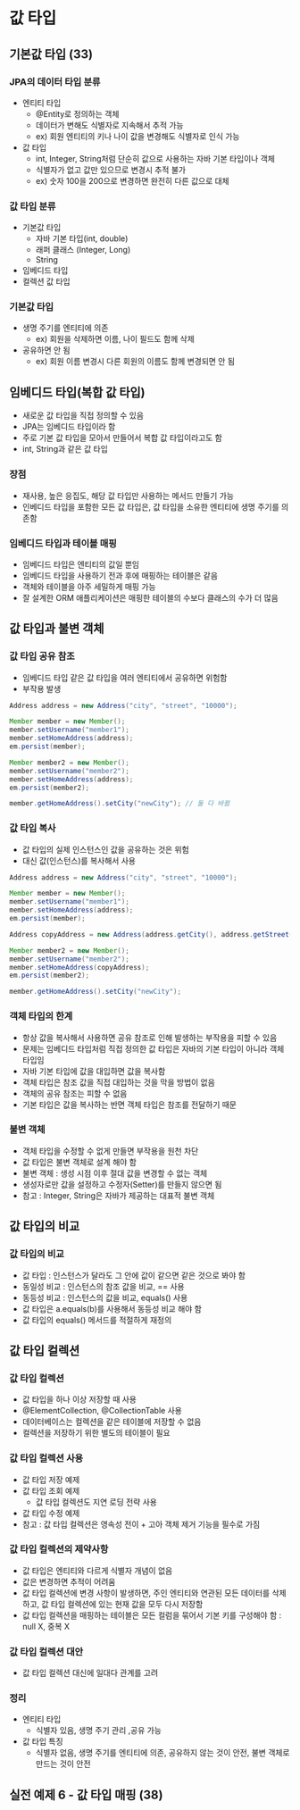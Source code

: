 # 값 타입

## 기본값 타입 (33)
### JPA의 데이터 타입 분류
- 엔티티 타입
    - @Entity로 정의하는 객체
    - 데이터가 변해도 식별자로 지속해서 추적 가능   
    - ex) 회원 엔티티의 키나 나이 값을 변경해도 식별자로 인식 가능
- 값 타입
    - int, Integer, String처럼 단순히 값으로 사용하는 자바 기본 타입이나 객체
    - 식별자가 없고 값만 있으므로 변경시 추적 불가
    - ex) 숫자 100을 200으로 변경하면 완전히 다른 값으로 대체
### 값 타입 분류
- 기본값 타입
    - 자바 기본 타입(int, double)
    - 래퍼 클래스 (Integer, Long)
    - String
- 임베디드 타입
- 컬렉션 값 타입
### 기본값 타입
- 생명 주기를 엔티티에 의존
    - ex) 회원을 삭제하면 이름, 나이 필드도 함께 삭제
- 공유하면 안 됨
    - ex) 회원 이름 변경시 다른 회원의 이름도 함께 변경되면 안 됨 
## 임베디드 타입(복합 값 타입)
- 새로운 값 타입을 직접 정의할 수 있음
- JPA는 임베디드 타입이라 함
- 주로 기본 값 타입을 모아서 만들어서 복합 값 타입이라고도 함
- int, String과 같은 값 타입
### 장점
- 재사용, 높은 응집도, 해당 값 타입만 사용하는 메서드 만들기 가능
- 인베디드 타입을 포함한 모든 값 타입은, 값 타입을 소유한 엔티티에 생명 주기를 의존함
### 임베디드 타입과 테이블 매핑
- 임베디드 타입은 엔티티의 값일 뿐임
- 임베디드 타입을 사용하기 전과 후에 매핑하는 테이블은 같음
- 객체와 테이블을 아주 세밀하게 매핑 가능
- 잘 설계한 ORM 애플리케이션은 매핑한 테이블의 수보다 클래스의 수가 더 많음

## 값 타입과 불변 객체
### 값 타입 공유 참조 
- 임베디드 타입 같은 값 타입을 여러 엔티티에서 공유하면 위험함
- 부작용 발생
```java
Address address = new Address("city", "street", "10000");

Member member = new Member();
member.setUsername("member1");
member.setHomeAddress(address);
em.persist(member);

Member member2 = new Member();
member.setUsername("member2");
member.setHomeAddress(address);
em.persist(member2);

member.getHomeAddress().setCity("newCity"); // 둘 다 바뀜
```
### 값 타입 복사
- 값 타입의 실제 인스턴스인 값을 공유하는 것은 위험
- 대신 값(인스턴스)를 복사해서 사용
```java
Address address = new Address("city", "street", "10000");

Member member = new Member();
member.setUsername("member1");
member.setHomeAddress(address);
em.persist(member);

Address copyAddress = new Address(address.getCity(), address.getStreet(), address.getZipcode());

Member member2 = new Member();
member.setUsername("member2");
member.setHomeAddress(copyAddress);
em.persist(member2);

member.getHomeAddress().setCity("newCity");
```
### 객체 타입의 한계
- 항상 값을 복사해서 사용하면 공유 참조로 인해 발생하는 부작용을 피할 수 있음
- 문제는 임베디드 타입처럼 직접 정의한 값 타입은 자바의 기본 타입이 아니라 객체 타입임
- 자바 기본 타입에 값을 대입하면 값을 복사함
- 객체 타입은 참조 값을 직접 대입하는 것을 막을 방법이 없음
- 객체의 공유 참조는 피할 수 없음
- 기본 타입은 값을 복사하는 반면 객체 타입은 참조를 전달하기 때문
### 불변 객체
- 객체 타입을 수정할 수 없게 만들면 부작용을 원천 차단
- 값 타입은 불변 객체로 설계 해야 함
- 불변 객체 : 생성 시점 이후 절대 값을 변경할 수 없는 객체
- 생성자로만 값을 설정하고 수정자(Setter)를 만들지 않으면 됨
- 참고 : Integer, String은 자바가 제공하는 대표적 불변 객체 

## 값 타입의 비교
### 값 타입의 비교
- 값 타입 : 인스턴스가 달라도 그 안에 값이 같으면 같은 것으로 봐야 함
- 동일성 비교 : 인스턴스의 참조 값을 비교, == 사용
- 동등성 비교 : 인스턴스의 값을 비교, equals() 사용
- 값 타입은 a.equals(b)를 사용해서 동등성 비교 해야 함
- 값 타입의 equals() 메서드를 적절하게 재정의

## 값 타입 컬렉션
### 값 타입 컬렉션
- 값 타입을 하나 이상 저장할 때 사용
- @ElementCollection, @CollectionTable 사용
- 데이터베이스는 컬렉션을 같은 테이블에 저장할 수 없음
- 컬렉션을 저장하기 위한 별도의 테이블이 필요
### 값 타입 컬렉션 사용
- 값 타입 저장 예제
- 값 타입 조회 예제 
  - 값 타입 컬렉션도 지연 로딩 전략 사용
- 값 타입 수정 예제
- 참고 : 값 타입 컬렉션은 영속성 전이 + 고아 객체 제거 기능을 필수로 가짐
### 값 타입 컬렉션의 제약사항
- 값 타입은 엔티티와 다르게 식별자 개념이 없음
- 값은 변경하면 추적이 어려움
- 값 타입 컬렉션에 변경 사항이 발생하면, 주인 엔티티와 연관된 모든 데이터를 삭제하고, 값 타입 컬렉션에 있는 
현재 값을 모두 다시 저장함
- 값 타입 컬렉션을 매핑하는 테이블은 모든 컬럼을 묶어서 기본 키를 구성해야 함 : null X, 중복 X  
### 값 타입 컬렉션 대안
- 값 타입 컬렉션 대신에 일대다 관계를 고려
### 정리
- 엔티티 타입 
  - 식별자 있음, 생명 주기 관리 ,공유 가능
- 값 타입 특징
  - 식별자 없음, 생명 주기를 엔티티에 의존, 공유하지 않는 것이 안전, 불변 객체로 만드는 것이 안전 

## 실전 예제 6 - 값 타입 매핑 (38)
